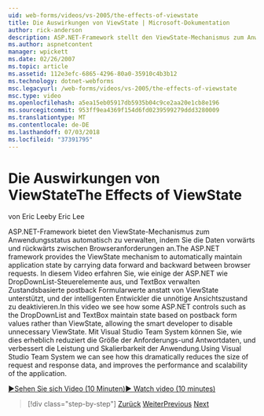 ```yaml
---
uid: web-forms/videos/vs-2005/the-effects-of-viewstate
title: Die Auswirkungen von ViewState | Microsoft-Dokumentation
author: rick-anderson
description: ASP.NET-Framework stellt den ViewState-Mechanismus zum Anwendungsstatus automatisch zu verwalten, indem Sie die Daten vorwärts und rückwärts zwischen Browser erforderlich...
ms.author: aspnetcontent
manager: wpickett
ms.date: 02/26/2007
ms.topic: article
ms.assetid: 112e3efc-6865-4296-80a0-35910c4b3b12
ms.technology: dotnet-webforms
msc.legacyurl: /web-forms/videos/vs-2005/the-effects-of-viewstate
msc.type: video
ms.openlocfilehash: a5ea15eb05917db5935b04c9ce2aa20e1cb8e196
ms.sourcegitcommit: 953ff9ea4369f154d6fd0239599279ddd3280009
ms.translationtype: MT
ms.contentlocale: de-DE
ms.lasthandoff: 07/03/2018
ms.locfileid: "37391795"
---
```

<a name="the-effects-of-viewstate"></a><span data-ttu-id="b9e38-103">Die Auswirkungen von ViewState</span><span class="sxs-lookup"><span data-stu-id="b9e38-103">The Effects of ViewState</span></span>
====================
<span data-ttu-id="b9e38-104">von Eric Lee</span><span class="sxs-lookup"><span data-stu-id="b9e38-104">by Eric Lee</span></span>

<span data-ttu-id="b9e38-105">ASP.NET-Framework bietet den ViewState-Mechanismus zum Anwendungsstatus automatisch zu verwalten, indem Sie die Daten vorwärts und rückwärts zwischen Browseranforderungen an.</span><span class="sxs-lookup"><span data-stu-id="b9e38-105">The ASP.NET framework provides the ViewState mechanism to automatically maintain application state by carrying data forward and backward between browser requests.</span></span> <span data-ttu-id="b9e38-106">In diesem Video erfahren Sie, wie einige der ASP.NET wie DropDownList-Steuerelemente aus, und TextBox verwalten Zustandsbasierte postback Formularwerte anstatt von ViewState unterstützt, und der intelligenten Entwickler die unnötige Ansichtszustand zu deaktivieren.</span><span class="sxs-lookup"><span data-stu-id="b9e38-106">In this video we see how some ASP.NET controls such as the DropDownList and TextBox maintain state based on postback form values rather than ViewState, allowing the smart developer to disable unnecessary ViewState.</span></span> <span data-ttu-id="b9e38-107">Mit Visual Studio Team System können Sie, wie dies erheblich reduziert die Größe der Anforderungs-und Antwortdaten, und verbessert die Leistung und Skalierbarkeit der Anwendung.</span><span class="sxs-lookup"><span data-stu-id="b9e38-107">Using Visual Studio Team System we can see how this dramatically reduces the size of request and response data, and improves the performance and scalability of the application.</span></span>

[<span data-ttu-id="b9e38-108">&#9654;Sehen Sie sich Video (10 Minuten)</span><span class="sxs-lookup"><span data-stu-id="b9e38-108">&#9654; Watch video (10 minutes)</span></span>](https://channel9.msdn.com/Blogs/ASP-NET-Site-Videos/the-effects-of-viewstate)

> [!div class="step-by-step"]
> <span data-ttu-id="b9e38-109">[Zurück](using-the-load-test-agent.md)
> [Weiter](how-do-i-integrate-defect-tracking-with-testing.md)</span><span class="sxs-lookup"><span data-stu-id="b9e38-109">[Previous](using-the-load-test-agent.md)
[Next](how-do-i-integrate-defect-tracking-with-testing.md)</span></span>
